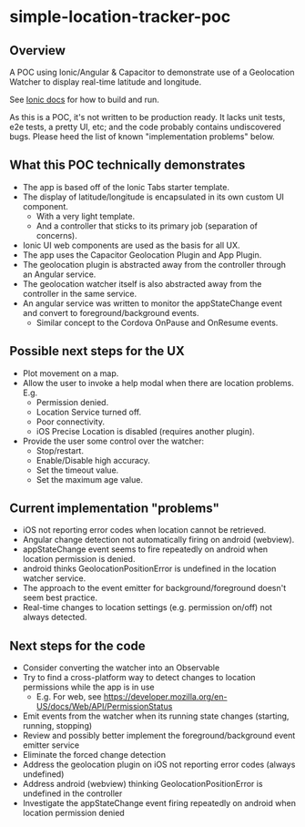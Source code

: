 # simple-location-tracker-poc

## Overview
A POC using Ionic/Angular &amp; Capacitor to demonstrate use of a Geolocation Watcher to display real-time latitude and longitude.

See [Ionic docs](https://ionicframework.com/docs/cli/commands/build) for how to build and run.

As this is a POC, it's not written to be production ready. It lacks unit tests, e2e tests, a pretty UI, etc; and the code probably contains undiscovered bugs. Please heed the list of known "implementation problems" below.

## What this POC technically demonstrates
* The app is based off of the Ionic Tabs starter template.
* The display of latitude/longitude is encapsulated in its own custom UI component.
  * With a very light template.
  * And a controller that sticks to its primary job (separation of concerns).
* Ionic UI web components are used as the basis for all UX.
* The app uses the Capacitor Geolocation Plugin and App Plugin.
* The geolocation plugin is abstracted away from the controller through an Angular service.
* The geolocation watcher itself is also abstracted away from the controller in the same service.
* An angular service was written to monitor the appStateChange event and convert to foreground/background events.
  * Similar concept to the Cordova OnPause and OnResume events.

## Possible next steps for the UX
* Plot movement on a map.
* Allow the user to invoke a help modal when there are location problems. E.g.
  * Permission denied.
  * Location Service turned off.
  * Poor connectivity.
  * iOS Precise Location is disabled (requires another plugin).
* Provide the user some control over the watcher: 
  * Stop/restart.
  * Enable/Disable high accuracy.
  * Set the timeout value.
  * Set the maximum age value.

## Current implementation "problems"
* iOS not reporting error codes when location cannot be retrieved.
* Angular change detection not automatically firing on android (webview).
* appStateChange event seems to fire repeatedly on android when location permission is denied.
* android thinks GeolocationPositionError is undefined in the location watcher service.
* The approach to the event emitter for background/foreground doesn't seem best practice.
* Real-time changes to location settings (e.g. permission on/off) not always detected.

## Next steps for the code
* Consider converting the watcher into an Observable
* Try to find a cross-platform way to detect changes to location permissions while the app is in use 
  * E.g. For web, see https://developer.mozilla.org/en-US/docs/Web/API/PermissionStatus
* Emit events from the watcher when its running state changes (starting, running, stopping)
* Review and possibly better implement the foreground/background event emitter service
* Eliminate the forced change detection
* Address the geolocation plugin on iOS not reporting error codes (always undefined)
* Address android (webview) thinking GeolocationPositionError is undefined in the controller
* Investigate the appStateChange event firing repeatedly on android when location permission denied
